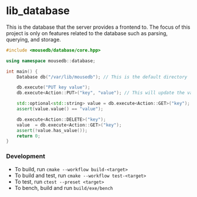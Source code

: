 # lib_database

This is the database that the server provides a frontend to. The focus of this project is only on features related to the database such as parsing, querying, and storage.

```cpp
#include <mousedb/database/core.hpp>

using namespace mousedb::database;

int main() {
    Database db("/var/lib/mousedb"); // This is the default directory

    db.execute("PUT key value");
    db.execute<Action::PUT>("key", "value"); // This will update the value

    std::optional<std::string> value = db.execute<Action::GET>("key");
    assert(value.value() == "value");

    db.execute<Action::DELETE>("key");
    value  = db.execute<Action::GET>("key");
    assert(!value.has_value());
    return 0;
}
```

### Development

- To build, run `cmake --workflow build-<target>`
- To build and test, run `cmake --workflow test-<target>`
- To test, run `ctest --preset <target>`
- To bench, build and run `build/exe/bench`
